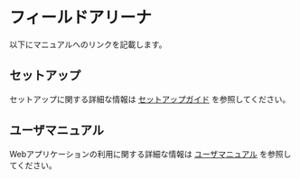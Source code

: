 # フィールドアリーナ

以下にマニュアルへのリンクを記載します。

## セットアップ

セットアップに関する詳細な情報は [セットアップガイド](setup.md) を参照してください。

## ユーザマニュアル

Webアプリケーションの利用に関する詳細な情報は [ユーザマニュアル](userManual.md) を参照してください。
